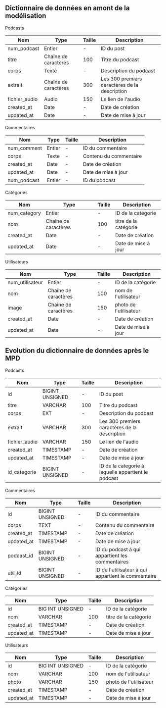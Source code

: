 ## Dictionnaire de données en amont de la modélisation

Podcasts

|Nom|Type|Taille|Description|
|-|-|-|-|
|num_podcast|Entier|-|ID du post|
|titre|Chaîne de caractères|100|Titre du podcast|
|corps|Texte|-|Description du podcast|
|extrait|Chaîne de caractères|300|Les 300 premiers caractères de la description|
|fichier_audio|Audio|150|Le lien de l'audio|
|created_at|Date|-|Date de création|
|updated_at|Date|-|Date de mise à jour|


Commentaires

|Nom|Type|Taille|Description|
|-|-|-|-|
|num_comment|Entier|-|ID du commentaire|
|corps|Texte|-|Contenu du commentaire|
|created_at|Date|-|Date de création|
|updated_at|Date|-|Date de mise à jour|
|num_podcast|Entier|-|ID du podcast|


Catégories

|Nom|Type|Taille|Description|
|-|-|-|-|
|num_category|Entier|-|ID de la catégorie|
|nom|Chaîne de caractères|100|titre de la catégorie|
|created_at|Date|-|Date de création|
|updated_at|Date|-|Date de mise à jour|


Utilisateurs

|Nom|Type|Taille|Description|
|-|-|-|-|
|num_utilisateur|Entier|-|ID de la catégorie|
|nom|Chaîne de caractères|100|nom de l'utilisateur|
|image|Chaîne de caractères|150|photo de l'utilisateur|
|created_at|Date|-|Date de création|
|updated_at|Date|-|Date de mise à jour|



## Evolution du dictionnaire de données après le MPD

Podcasts

|Nom|Type|Taille|Description|
|-|-|-|-|
|id|BIGINT UNSIGNED|-|ID du post|
|titre|VARCHAR|100|Titre du podcast|
|corps|EXT|-|Description du podcast|
|extrait|VARCHAR|300|Les 300 premiers caractères de la description|
|fichier_audio|VARCHAR|150|Le lien de l'audio|
|created_at|TIMESTAMP|-|Date de création|
|updated_at|TIMESTAMP|-|Date de mise à jour|
|id_categorie|BIGINT UNSIGNED|-|ID de la categorie à laquelle appartient le podcast|


Commentaires

|Nom|Type|Taille|Description|
|-|-|-|-|
|id|BIGINT UNSIGNED|-|ID du commentaire|
|corps|TEXT|-|Contenu du commentaire|
|created_at|TIMESTAMP|-|Date de création|
|updated_at|TIMESTAMP|-|Date de mise à jour|
|podcast_id|BIGINT UNSIGNED|-|ID du podcast à qui appartient les commentaires|
|util_id|BIGINT UNSIGNED|-|ID de l'utilisateur à qui appartient le commentaire|


Catégories

|Nom|Type|Taille|Description|
|-|-|-|-|
|id|BIG INT UNSIGNED|-|ID de la catégorie|
|nom|VARCHAR|100|titre de la catégorie|
|created_at|TIMESTAMP|-|Date de création|
|updated_at|TIMESTAMP|-|Date de mise à jour|


Utilisateurs

|Nom|Type|Taille|Description|
|-|-|-|-|
|id|BIG INT UNSIGNED|-|ID de la catégorie|
|nom|VARCHAR|100|nom de l'utilisateur|
|photo|VARCHAR|150|photo de l'utilisateur|
|created_at|TIMESTAMP|-|Date de création|
|updated_at|TIMESTAMP|-|Date de mise à jour|
